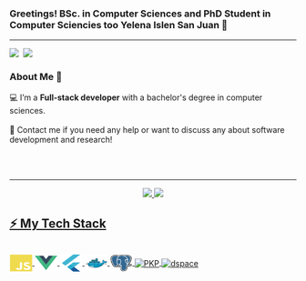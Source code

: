 ### Greetings! BSc. in Computer Sciences and PhD Student in Computer Sciencies too Yelena Islen San Juan  👋
<hr />

<a href="https://www.linkedin.com/in/yelena-islen/">
  <img align="left" width="24px" src="https://cdn.jsdelivr.net/npm/simple-icons@v3/icons/linkedin.svg"  />
</a>
<a href="mailto:yelena870513@gmail.com">
  <img align="left" width="26px" src="https://cdn.jsdelivr.net/npm/simple-icons@v3/icons/gmail.svg" />
</a>

<br/>

### About Me 🌱
💻 I’m a **Full-stack developer** with a bachelor's degree in computer sciences. </br> </br>
💬 Contact me if you need any help or want to discuss any about software development and research! </br></br>
   
 <br/>
<hr />

<div align="center">
  <a href="https://github.com/yelena870513">
  <img height="180em" src="https://github-readme-stats.vercel.app/api?username=yelena870513&show_icons=true&theme=gradient&include_all_commits=true&count_private=true"/>
  <img height="180em" src="https://github-readme-stats.vercel.app/api/top-langs/?username=yelena870513&layout=compact&langs_count=5&theme=gradient"/>
</div>
  
  ## ⚡ My Tech Stack
  
<div style="display: inline_block"><br>
  <img align="center" alt="js" height="30" width="40" src="https://raw.githubusercontent.com/devicons/devicon/master/icons/javascript/javascript-plain.svg">
  <img align="center" alt="vue" height="30" width="40" src="https://raw.githubusercontent.com/devicons/devicon/master/icons/vuejs/vuejs-original.svg">
  <img align="center" alt="Flutter" height="30" width="40" src="https://raw.githubusercontent.com/devicons/devicon/master/icons/flutter/flutter-original.svg">
  <img align="center" alt="Docker" height="30" width="40" src="https://raw.githubusercontent.com/devicons/devicon/master/icons/docker/docker-original.svg">
  <img align="center" alt="PostgreSQL" height="30" width="40" src="https://raw.githubusercontent.com/devicons/devicon/master/icons/postgresql/postgresql-original.svg">
  <img align="center" alt="PKP" height="30" width="40" src="https://pkp.sfu.ca/wp-content/uploads/2012/10/pkp_logo_vert3.png" />
  <img align="center" alt="dspace" height="30" width="40" src="https://duraspace.org/wp-content/themes/duraspace/assets/images/dspace/dspace_logo.jpg" />
                                                              
</div>
